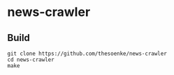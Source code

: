 # news-crawler

## Build

```
git clone https://github.com/thesoenke/news-crawler
cd news-crawler
make
```